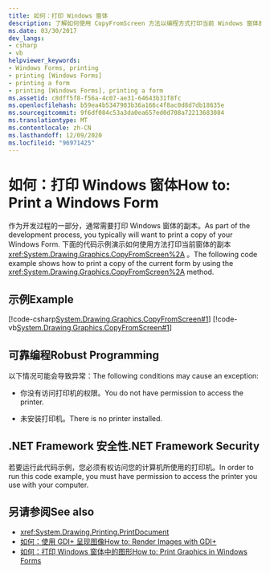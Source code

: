 ```yaml
---
title: 如何：打印 Windows 窗体
description: 了解如何使用 CopyFromScreen 方法以编程方式打印当前 Windows 窗体的副本。
ms.date: 03/30/2017
dev_langs:
- csharp
- vb
helpviewer_keywords:
- Windows Forms, printing
- printing [Windows Forms]
- printing a form
- printing [Windows Forms], printing a form
ms.assetid: c8dff5f8-f56a-4c07-ae31-64643b31f8fc
ms.openlocfilehash: b59ea4b5347903b36a166c4f8ac0d8d7db18635e
ms.sourcegitcommit: 9f6df084c53a3da0ea657ed0d708a72213683084
ms.translationtype: MT
ms.contentlocale: zh-CN
ms.lasthandoff: 12/09/2020
ms.locfileid: "96971425"
---
```

# <a name="how-to-print-a-windows-form"></a><span data-ttu-id="54641-103">如何：打印 Windows 窗体</span><span class="sxs-lookup"><span data-stu-id="54641-103">How to: Print a Windows Form</span></span>
<span data-ttu-id="54641-104">作为开发过程的一部分，通常需要打印 Windows 窗体的副本。</span><span class="sxs-lookup"><span data-stu-id="54641-104">As part of the development process, you typically will want to print a copy of your Windows Form.</span></span> <span data-ttu-id="54641-105">下面的代码示例演示如何使用方法打印当前窗体的副本 <xref:System.Drawing.Graphics.CopyFromScreen%2A> 。</span><span class="sxs-lookup"><span data-stu-id="54641-105">The following code example shows how to print a copy of the current form by using the <xref:System.Drawing.Graphics.CopyFromScreen%2A> method.</span></span>  
  
## <a name="example"></a><span data-ttu-id="54641-106">示例</span><span class="sxs-lookup"><span data-stu-id="54641-106">Example</span></span>  
 [!code-csharp[System.Drawing.Graphics.CopyFromScreen#1](~/samples/snippets/csharp/VS_Snippets_Winforms/System.Drawing.Graphics.CopyFromScreen/CS/Form1.cs#1)]
 [!code-vb[System.Drawing.Graphics.CopyFromScreen#1](~/samples/snippets/visualbasic/VS_Snippets_Winforms/System.Drawing.Graphics.CopyFromScreen/VB/Form1.vb#1)]  
  
## <a name="robust-programming"></a><span data-ttu-id="54641-107">可靠编程</span><span class="sxs-lookup"><span data-stu-id="54641-107">Robust Programming</span></span>  
 <span data-ttu-id="54641-108">以下情况可能会导致异常：</span><span class="sxs-lookup"><span data-stu-id="54641-108">The following conditions may cause an exception:</span></span>  
  
- <span data-ttu-id="54641-109">你没有访问打印机的权限。</span><span class="sxs-lookup"><span data-stu-id="54641-109">You do not have permission to access the printer.</span></span>  
  
- <span data-ttu-id="54641-110">未安装打印机。</span><span class="sxs-lookup"><span data-stu-id="54641-110">There is no printer installed.</span></span>  
  
## <a name="net-framework-security"></a><span data-ttu-id="54641-111">.NET Framework 安全性</span><span class="sxs-lookup"><span data-stu-id="54641-111">.NET Framework Security</span></span>  
 <span data-ttu-id="54641-112">若要运行此代码示例，您必须有权访问您的计算机所使用的打印机。</span><span class="sxs-lookup"><span data-stu-id="54641-112">In order to run this code example, you must have permission to access the printer you use with your computer.</span></span>  
  
## <a name="see-also"></a><span data-ttu-id="54641-113">另请参阅</span><span class="sxs-lookup"><span data-stu-id="54641-113">See also</span></span>

- <xref:System.Drawing.Printing.PrintDocument>
- [<span data-ttu-id="54641-114">如何：使用 GDI+ 呈现图像</span><span class="sxs-lookup"><span data-stu-id="54641-114">How to: Render Images with GDI+</span></span>](how-to-render-images-with-gdi.md)
- [<span data-ttu-id="54641-115">如何：打印 Windows 窗体中的图形</span><span class="sxs-lookup"><span data-stu-id="54641-115">How to: Print Graphics in Windows Forms</span></span>](how-to-print-graphics-in-windows-forms.md)
